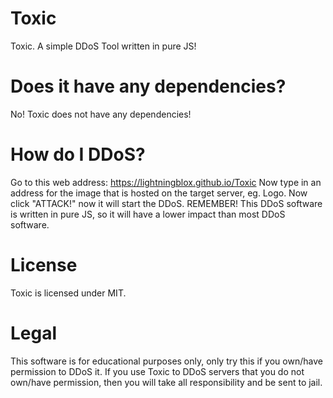 # Toxic
Toxic. A simple DDoS Tool written in pure JS!
# Does it have any dependencies?
No! Toxic does not have any dependencies!
# How do I DDoS?
Go to this web address: <a href="https://lightningblox.github.io/Toxic">https://lightningblox.github.io/Toxic</a>
Now type in an address for the image that is hosted on the target server, eg. Logo.
Now click "ATTACK!" now it will start the DDoS. REMEMBER! This DDoS software is written in pure JS, so it will have a lower impact than most DDoS software.
# License
Toxic is licensed under MIT.
# Legal
This software is for educational purposes only, only try this if you own/have permission to DDoS it. If you use Toxic to DDoS servers that you do not own/have permission, then you will take all responsibility and be sent to jail.

